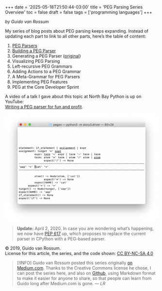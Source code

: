 +++
date = '2025-05-18T21:50:44-03:00'
title = 'PEG Parsing Series Overview'
toc = false
draft = false
tags = ['programming languages']
+++

*by Guido van Rossum*

My series of blog posts about PEG parsing keeps expanding. Instead of updating each part to link to all other parts, here’s the table of content:

<!--more-->

1. [PEG Parsers](/posts/peg-parsers)
2. [Building a PEG Parser](/posts/peg-building)
3. Generating a PEG Parser ([original](https://medium.com/@gvanrossum_83706/generating-a-peg-parser-520057d642a9))
4. Visualizing PEG Parsing
5. Left-recursive PEG Grammars
6. Adding Actions to a PEG Grammar
7. A Meta-Grammar for PEG Parsers
8. Implementing PEG Features
9. PEG at the Core Developer Sprint

A video of a talk I gave about this topic at North Bay Python is up on YouTube:<br>
[Writing a PEG parser for fun and profit](https://www.youtube.com/watch?v=QppWTvh7_sI).

![screenshot of pegen viewer](peg-screenshot.webp)

> **Update:**
> April 2, 2020. In case you are wondering what’s happening, we now have
> [PEP 617](https://www.python.org/dev/peps/pep-0617/)
> up, which proposes to replace the current parser in CPython with a PEG-based parser.

© 2019, Guido van Rossum.<br>
License for this article, the series, and the code shown:
[CC BY-NC-SA 4.0](https://creativecommons.org/licenses/by-nc-sa/4.0/)

> [!INFO]
> Guido van Rossum posted this series originally
> [on Medium.com](https://medium.com/@gvanrossum_83706/peg-parsing-series-de5d41b2ed60).
> Thanks to the Creative Commons license he chose,
> I can post the series here, and also on
> [Github](https://github.com/ramalho/ramalho.org/blob/3f0aaa6ed52710a16a78c1b52598a3641249e6df/blog/content/posts/peg-series/index.md),
> using Markdown format to make it easier for anyone to share,
> so that people can learn from Guido long after Medium.com is gone.
> — *LR*
